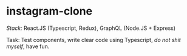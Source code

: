 # instagram-clone
_Stack:_ React.JS (Typescript, Redux), GraphQL (Node.JS + Express)

Task: Test components, write clear code using Typescript, *do not shit myself*, have fun.
